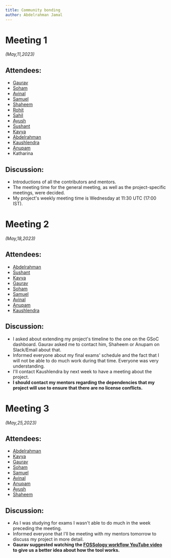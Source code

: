 ```yaml
---
title: Community bonding
author: Abdelrahman Jamal
---
```

<!--
SPDX-License-Identifier: CC-BY-SA-4.0

SPDX-FileCopyrightText: 2023 Abdelrahman Jamal <abdelrahmanjamal5565@gmail.com>
-->

# Meeting 1

*(May,11,2023)*

## Attendees:

* [Gaurav](https://github.com/GMishx)
* [Soham](https://github.com/soham4abc)
* [Avinal](https://github.com/avinal)
* [Samuel](https://github.com/dushimsam)
* [Shaheem](https://github.com/shaheemazmalmmd)
* [Rohit](https://github.com/rohitpandey49)
* [Sahil](https://github.com/sjha2048)
* [Ayush](https://github.com/hastagAB)
* [Sushant](https://github.com/its-sushant)
* [Kavya](https://github.com/k-avy)
* [Abdelrahman](https://github.com/Hero2323)
* [Kaushlendra](https://github.com/Kaushl2208)
* [Anupam](https://github.com/ag4ums)
* Katharina

## Discussion:

- Introductions of all the contributors and mentors.
- The meeting time for the general meeting, as well as the project-specific meetings, were decided.
- My project's weekly meeting time is Wednesday at 11:30 UTC (17:00 IST).

# Meeting 2

*(May,18,2023)*

## Attendees:

* [Abdelrahman](https://github.com/Hero2323)
* [Sushant](https://github.com/its-sushant)
* [Kavya](https://github.com/k-avy)
* [Gaurav](https://github.com/GMishx)
* [Soham](https://github.com/soham4abc)
* [Samuel](https://github.com/dushimsam)
* [Avinal](https://github.com/avinal)
* [Anupam](https://github.com/ag4ums)
* [Kaushlendra](https://github.com/Kaushl2208)

## Discussion:

- I asked about extending my project's timeline to the one on the GSoC dashboard. Gaurav asked me to contact him, Shaheem or Anupam on Slack/Email about that.
- Informed everyone about my final exams' schedule and the fact that I will not be able to do much work during that time. Everyone was very understanding.
- I'll contact Kaushlendra by next week to have a meeting about the project.
- **I should contact my mentors regarding the dependencies that my project will use to ensure that there are no license conflicts.**
# Meeting 3

*(May,25,2023)*
## Attendees:

* [Abdelrahman](https://github.com/Hero2323)
* [Kavya](https://github.com/k-avy)
* [Gaurav](https://github.com/GMishx)
* [Soham](https://github.com/soham4abc)
* [Samuel](https://github.com/dushimsam)
* [Avinal](https://github.com/avinal)
* [Anupam](https://github.com/ag4ums)
* [Ayush](https://github.com/hastagAB)
* [Shaheem](https://github.com/shaheemazmalmmd)

## Discussion:
- As I was studying for exams I wasn't able to do much in the week preceding the meeting.
- Informed everyone that I'll be meeting with my mentors tomorrow to discuss my project in more detail.
- **Gaurav suggested watching the [FOSSology workflow YouTube video](https://youtu.be/TZqU5ZALI7U) to give us a better idea about how the tool works.**